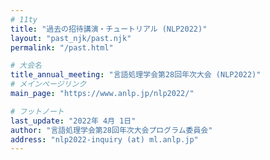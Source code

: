 ```yaml
---
# 11ty
title: "過去の招待講演・チュートリアル (NLP2022)"
layout: "past_njk/past.njk"
permalink: "/past.html"

# 大会名
title_annual_meeting: "言語処理学会第28回年次大会 (NLP2022)"
# メインページリンク
main_page: "https://www.anlp.jp/nlp2022/"

# フットノート
last_update: "2022年 4月 1日"
author: "言語処理学会第28回年次大会プログラム委員会"
address: "nlp2022-inquiry (at) ml.anlp.jp"
---
```

